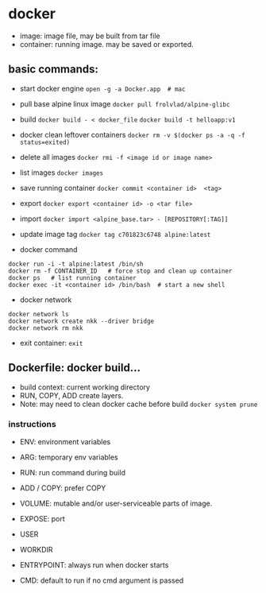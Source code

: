 # docker
* image: image file, may be built from tar file
* container: running image. may be saved or exported.

## basic commands:
* start docker engine
`open -g -a Docker.app  # mac`

* pull base alpine linux image
`docker pull frolvlad/alpine-glibc`

* build
`docker build - < docker_file`
`docker build -t helloapp:v1`

* docker clean leftover containers
`docker rm -v $(docker ps -a -q -f status=exited)`

* delete all images
`docker rmi -f <image id or image name>`

* list images
`docker images`

* save running container
`docker commit <container id>  <tag>`

* export
`docker export <container id> -o <tar file>`

* import
`docker import <alpine_base.tar> - [REPOSITORY[:TAG]]`

* update image tag
`docker tag c701823c6748 alpine:latest`

* docker command
```
docker run -i -t alpine:latest /bin/sh
docker rm -f CONTAINER_ID   # force stop and clean up container
docker ps   # list running container
docker exec -it <container id> /bin/bash  # start a new shell
```

* docker network
```
docker network ls
docker network create nkk --driver bridge
docker network rm nkk
```

* exit container: `exit`


## Dockerfile: docker build...
* build context: current working directory
* RUN, COPY, ADD create layers.
* Note: may need to clean docker cache before build `docker system prune`

### instructions
* ENV: environment variables
* ARG: temporary env variables

* RUN: run command during build
* ADD / COPY: prefer COPY

* VOLUME: mutable and/or user-serviceable parts of image.
* EXPOSE: port

* USER
* WORKDIR

* ENTRYPOINT: always run when docker starts
* CMD: default to run if no cmd argument is passed
